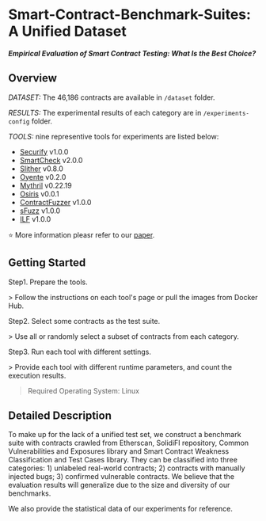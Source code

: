 # Smart-Contract-Benchmark-Suites: A Unified Dataset
***Empirical Evaluation of Smart Contract Testing: What Is the Best Choice?***


## Overview
*DATASET:* The 46,186 contracts are available in `/dataset` folder.

*RESULTS:* The experimental results of each category are in `/experiments-config` folder.

*TOOLS:* nine representive tools for experiments are listed below:
* [Securify](https://github.com/eth-sri/securify) v1.0.0
* [SmartCheck](https://github.com/smartdec/smartcheck) v2.0.0
* [Slither](https://github.com/crytic/slither) v0.8.0
* [Oyente](https://github.com/enzymefinance/oyente) v0.2.0
* [Mythril](https://github.com/ConsenSys/mythril) v0.22.19
* [Osiris](https://github.com/christoftorres/Osiris) v0.0.1
* [ContractFuzzer](https://github.com/gongbell/ContractFuzzer) v1.0.0
* [sFuzz](https://github.com/duytai/sFuzz) v1.0.0
* [ILF](https://github.com/eth-sri/ilf) v1.0.0

:star: More information pleasr refer to our [paper]().


## Getting Started
Step1. Prepare the tools.

\> Follow the instructions on each tool's page or pull the images from Docker Hub.

Step2. Select some contracts as the test suite.

\> Use all or randomly select a subset of contracts from each category.

Step3. Run each tool with different settings.

\> Provide each tool with different runtime parameters, and count the execution results.


> Required Operating System: Linux


## Detailed Description
To make up for the lack of a unified test set, we construct a benchmark suite with contracts crawled from Etherscan, SolidiFI repository, Common Vulnerabilities and Exposures library and Smart Contract Weakness Classification and Test Cases library. They can be classified into three categories: 1) unlabeled real-world contracts; 2) contracts with manually injected bugs; 3) confirmed vulnerable contracts. We believe that the evaluation results will generalize due to the size and diversity of our benchmarks.

We also provide the statistical data of our experiments for reference.
